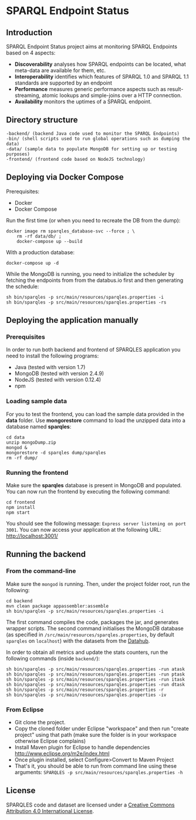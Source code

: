 # SPARQL Endpoint Status

## Introduction

SPARQL Endpoint Status project aims at monitoring SPARQL Endpoints based on 4 aspects:

* **Discoverability** analyses how SPARQL endpoints can be located, what meta-data are available for them, etc.
* **Interoperability** identifies which features of SPARQL 1.0 and SPARQL 1.1 standards are supported by an endpoint
* **Performance** measures generic performance aspects such as result-streaming, atomic lookups and simple-joins over a HTTP connection.
* **Availability** monitors the uptimes of a SPARQL endpoint.

## Directory structure
```
-backend/ (backend Java code used to monitor the SPARQL Endpoints)
-bin/ (shell scripts used to run global operations such as dumping the data)
-data/ (sample data to populate MongoDB for setting up or testing purposes)
-frontend/ (frontend code based on NodeJS technology)
```

## Deploying via Docker Compose

Prerequisites:

- Docker
- Docker Compose

Run the first time (or when you need to recreate the DB from the dump):

```
docker image rm sparqles_database-svc --force ; \
    rm -rf data/db/ ;
    docker-compose up --build
```

With a production database:

```
docker-compose up -d
```

While the MongoDB is running, you need to initialize the scheduler by fetching the endpoints from from the databus.io first and then generating the schedule:

```
sh bin/sparqles -p src/main/resources/sparqles.properties -i
sh bin/sparqles -p src/main/resources/sparqles.properties -rs
```

## Deploying the application manually

### Prerequisites
In order to run both backend and frontend of SPARQLES application you need to install the following programs:
- Java (tested with version 1.7)
- MongoDB (tested with version 2.4.9)
- NodeJS (tested with version 0.12.4)
- npm

### Loading sample data
For you to test the frontend, you can load the sample data provided in the **data** folder. Use **mongorestore** command to load the unzipped data into a database named **sparqles**:

    cd data
    unzip mongoDump.zip
    mongod &
    mongorestore -d sparqles dump/sparqles
    rm -rf dump/    

### Running the frontend
Make sure the **sparqles** database is present in MongoDB and populated. You can now run the frontend by executing the following command:

    cd frontend
    npm install
    npm start


You should see the following message: `Express server listening on port 3001`.
You can now access your application at the following URL: [http://localhost:3001/](http://localhost:3001/)

## Running the backend

### From the command-line

Make sure the `mongod` is running. Then, under the project folder root, run the following:

    cd backend
    mvn clean package appassembler:assemble
    sh bin/sparqles -p src/main/resources/sparqles.properties -i

The first command compiles the code, packages the jar, and generates wrapper scripts. The second command initialises the MongoDB database (as specified in `/src/main/resources/sparqles.properties`, by default `sparqles` on `localhost`) with the datasets from the [Datahub](https://datahub.io).

In order to obtain all metrics and update the stats counters, run the following commands (inside `backend/`):

    sh bin/sparqles -p src/main/resources/sparqles.properties -run atask
    sh bin/sparqles -p src/main/resources/sparqles.properties -run ptask
    sh bin/sparqles -p src/main/resources/sparqles.properties -run itask
    sh bin/sparqles -p src/main/resources/sparqles.properties -run dtask
    sh bin/sparqles -p src/main/resources/sparqles.properties -r
    sh bin/sparqles -p src/main/resources/sparqles.properties -iv

### From Eclipse

- Git clone the project.
- Copy the cloned folder under Eclipse "workspace" and then run "create project" using that path (make sure the folder is in your workspace otherwise Eclipse complains)
- Install Maven plugin for Eclipse to handle dependencies http://www.eclipse.org/m2e/index.html 
- Once plugin installed, select Configure>Convert to Maven Project
- That's it, you should be able to run from command line using these arguments: `SPARQLES -p src/main/resources/sparqles.properties -h`

## License
SPARQLES code and dataset are licensed under a [Creative Commons Attribution 4.0 International License]( https://creativecommons.org/licenses/by/4.0/).
